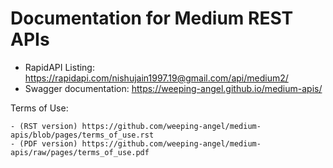 # Documentation for Medium REST APIs

- RapidAPI Listing: https://rapidapi.com/nishujain1997.19@gmail.com/api/medium2/
- Swagger documentation: https://weeping-angel.github.io/medium-apis/

Terms of Use: 

    - (RST version) https://github.com/weeping-angel/medium-apis/blob/pages/terms_of_use.rst
    - (PDF version) https://github.com/weeping-angel/medium-apis/raw/pages/terms_of_use.pdf
